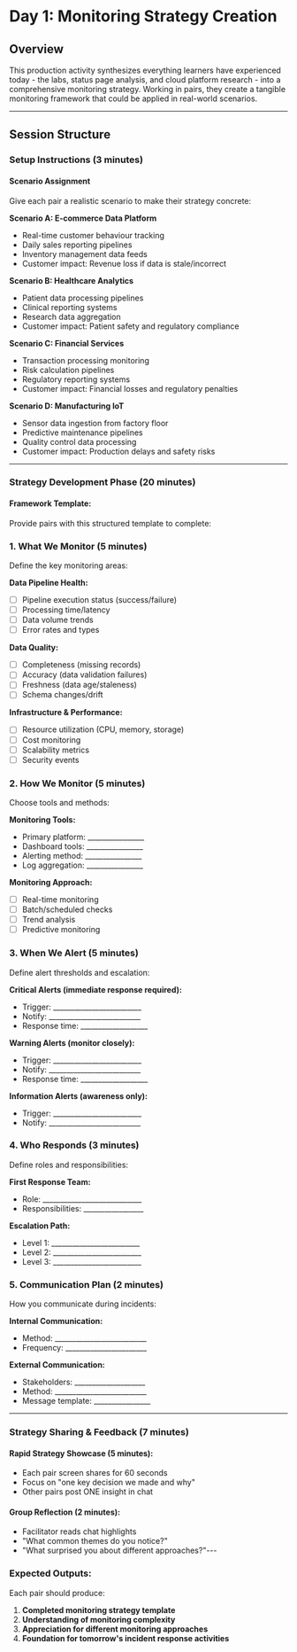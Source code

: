 # Day 1: Monitoring Strategy Creation

## Overview

This production activity synthesizes everything learners have experienced today - the labs, status page analysis, and cloud platform research - into a comprehensive monitoring strategy. Working in pairs, they create a tangible monitoring framework that could be applied in real-world scenarios.

---

## Session Structure

### Setup Instructions (3 minutes)

#### Scenario Assignment

Give each pair a realistic scenario to make their strategy concrete:

**Scenario A: E-commerce Data Platform**

- Real-time customer behaviour tracking
- Daily sales reporting pipelines  
- Inventory management data feeds
- Customer impact: Revenue loss if data is stale/incorrect

**Scenario B: Healthcare Analytics**

- Patient data processing pipelines
- Clinical reporting systems
- Research data aggregation
- Customer impact: Patient safety and regulatory compliance

**Scenario C: Financial Services**

- Transaction processing monitoring
- Risk calculation pipelines
- Regulatory reporting systems
- Customer impact: Financial losses and regulatory penalties

**Scenario D: Manufacturing IoT**

- Sensor data ingestion from factory floor
- Predictive maintenance pipelines
- Quality control data processing
- Customer impact: Production delays and safety risks

---

### Strategy Development Phase (20 minutes)

#### Framework Template:

Provide pairs with this structured template to complete:

### **1. What We Monitor (5 minutes)**

Define the key monitoring areas:

**Data Pipeline Health:**

- [ ] Pipeline execution status (success/failure)
- [ ] Processing time/latency
- [ ] Data volume trends
- [ ] Error rates and types

**Data Quality:**

- [ ] Completeness (missing records)
- [ ] Accuracy (data validation failures)  
- [ ] Freshness (data age/staleness)
- [ ] Schema changes/drift

**Infrastructure & Performance:**

- [ ] Resource utilization (CPU, memory, storage)
- [ ] Cost monitoring
- [ ] Scalability metrics
- [ ] Security events

### **2. How We Monitor (5 minutes)**

Choose tools and methods:

**Monitoring Tools:**

- Primary platform: ________________
- Dashboard tools: ________________
- Alerting method: ________________
- Log aggregation: ________________

**Monitoring Approach:**

- [ ] Real-time monitoring
- [ ] Batch/scheduled checks
- [ ] Trend analysis
- [ ] Predictive monitoring

### **3. When We Alert (5 minutes)**

Define alert thresholds and escalation:

**Critical Alerts (immediate response required):**

- Trigger: _________________________
- Notify: __________________________
- Response time: ___________________

**Warning Alerts (monitor closely):**

- Trigger: _________________________
- Notify: __________________________
- Response time: ___________________

**Information Alerts (awareness only):**

- Trigger: _________________________
- Notify: __________________________

### **4. Who Responds (3 minutes)**

Define roles and responsibilities:

**First Response Team:**

- Role: ____________________________
- Responsibilities: _________________

**Escalation Path:**

- Level 1: _________________________
- Level 2: _________________________
- Level 3: _________________________

### **5. Communication Plan (2 minutes)**

How you communicate during incidents:

**Internal Communication:**

- Method: __________________________
- Frequency: _______________________

**External Communication:**

- Stakeholders: ____________________
- Method: __________________________
- Message template: ________________

---

### Strategy Sharing & Feedback (7 minutes)

#### Rapid Strategy Showcase (5 minutes):

- Each pair screen shares for 60 seconds
- Focus on "one key decision we made and why"
- Other pairs post ONE insight in chat

#### Group Reflection (2 minutes):

- Facilitator reads chat highlights
- "What common themes do you notice?"
- "What surprised you about different approaches?"---

### Expected Outputs:

Each pair should produce:

1. **Completed monitoring strategy template**
2. **Understanding of monitoring complexity**
3. **Appreciation for different monitoring approaches**
4. **Foundation for tomorrow's incident response activities**
